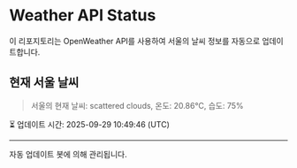 
# Weather API Status

이 리포지토리는 OpenWeather API를 사용하여 서울의 날씨 정보를 자동으로 업데이트합니다.

## 현재 서울 날씨
> 서울의 현재 날씨: scattered clouds, 온도: 20.86°C, 습도: 75%

⏳ 업데이트 시간: 2025-09-29 10:49:46 (UTC)

---
자동 업데이트 봇에 의해 관리됩니다.
